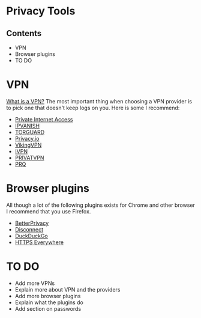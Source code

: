 Privacy Tools
=============

Contents
--------
* VPN
* Browser plugins
* TO DO

# VPN
[What is a VPN?](http://en.wikipedia.org/wiki/virtual_private_network)
The most important thing when choosing a VPN provider is to pick one that doesn't keep logs on you. Here is some I recommend: 
* [Private Internet Access](http://bit.ly/privateinternet)
* [IPVANISH](http://bit.ly/ipvanis)
* [TORGUARD](http://bit.ly/torguardvpn)
* [Privacy.io](https://privacy.io)
* [VikingVPN](http://vikingvpn.com)
* [IVPN](http://ivpn.net)
* [PRIVATVPN](http://privatevpn)
* [PRQ](http://prq.se)

# Browser plugins
All though a lot of the following plugins exists for Chrome and other browser I recommend that you use Firefox. 
* [BetterPrivacy](https://addons.mozilla.org/en-US/firefox/addon/betterprivacy/?src=cb-dl-mostpopular)
* [Disconnect](https://disconnect.me/)
* [DuckDuckGo](https://addons.mozilla.org/en-US/firefox/addon/duckduckgo-for-firefox/?src=search)
* [HTTPS Everywhere](https://www.eff.org/https-everywhere)


# TO DO
* Add more VPNs
* Explain more about VPN and the providers
* Add more browser plugins
* Explain what the plugins do
* Add section on passwords

